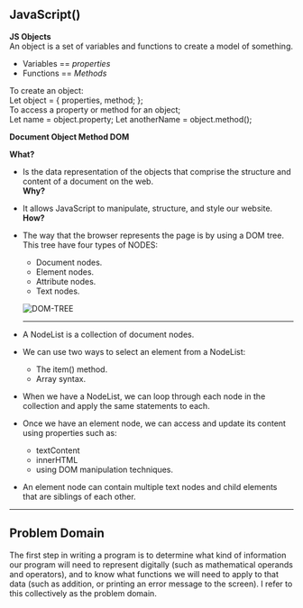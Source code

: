 ## JavaScript()      

**JS Objects**     
An object is a set of variables and functions to create a model of something.  
- Variables == *properties*
- Functions == *Methods*    

To create an object:      
Let object = {
    properties,
    method;
};     
To access a property or method for an object;      
Let name = object.property;
Let anotherName = object.method();        

**Document Object Method DOM**   

**What?**            
- Is the data representation of the objects that comprise the structure and content of a document on the web.        
**Why?**                        
- It allows JavaScript to manipulate, structure, and style our website.                           
**How?**                   
- The way that the browser represents the page is by using a DOM tree. This tree have four types of NODES:
  - Document nodes.
  - Element nodes.
  - Attribute nodes.
  - Text nodes.       

  ![DOM-TREE](https://techinsight.com.vn/wp-content/uploads/2020/08/1-2.png)


  ---------------------------------------------------------------------------------- 
- A NodeList is a collection of document nodes.
- We can use two ways to select an element from a NodeList:
   - The item() method.
   - Array syntax.                                    
- When we have a NodeList, we can loop through each node in the collection and apply the same statements to each.
- Once we have an element node, we can access and update its
content using properties such as:
    - textContent 
    - innerHTML 
    - using DOM manipulation techniques.
- An element node can contain multiple text nodes and
child elements that are siblings of each other.                                 

---------------------------------------------------------------------------------------------
## Problem Domain      
         
The first step in writing a program is to determine what kind of information our program will need to represent digitally (such as mathematical operands and operators), and to know what functions we will need to apply to that data (such as addition, or printing an error message to the screen). I refer to this collectively as the problem domain.



 

